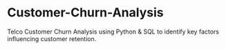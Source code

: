 # Customer-Churn-Analysis
Telco Customer Churn Analysis using Python &amp; SQL to identify key factors influencing customer retention.
